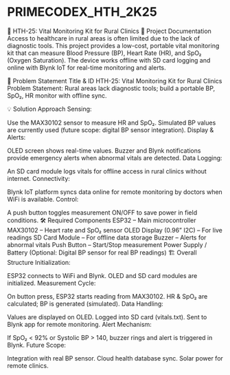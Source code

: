 # PRIMECODEX_HTH_2K25

🏥 HTH-25: Vital Monitoring Kit for Rural Clinics
📖 Project Documentation
Access to healthcare in rural areas is often limited due to the lack of diagnostic tools.
This project provides a low-cost, portable vital monitoring kit that can measure Blood Pressure (BP), Heart Rate (HR), and SpO₂ (Oxygen Saturation).
The device works offline with SD card logging and online with Blynk IoT for real-time monitoring and alerts.

📝 Problem Statement Title & ID
HTH-25: Vital Monitoring Kit for Rural Clinics
Problem Statement:
Rural areas lack diagnostic tools; build a portable BP, SpO₂, HR monitor with offline sync.

💡 Solution Approach
Sensing:

Use the MAX30102 sensor to measure HR and SpO₂.
Simulated BP values are currently used (future scope: digital BP sensor integration).
Display & Alerts:

OLED screen shows real-time values.
Buzzer and Blynk notifications provide emergency alerts when abnormal vitals are detected.
Data Logging:

An SD card module logs vitals for offline access in rural clinics without internet.
Connectivity:

Blynk IoT platform syncs data online for remote monitoring by doctors when WiFi is available.
Control:

A push button toggles measurement ON/OFF to save power in field conditions.
🛠️ Required Components
ESP32 – Main microcontroller
MAX30102 – Heart rate and SpO₂ sensor
OLED Display (0.96” I2C) – For live readings
SD Card Module – For offline data storage
Buzzer – Alerts for abnormal vitals
Push Button – Start/Stop measurement
Power Supply / Battery
(Optional: Digital BP sensor for real BP readings)
🏗️ Overall Structure
Initialization:

ESP32 connects to WiFi and Blynk.
OLED and SD card modules are initialized.
Measurement Cycle:

On button press, ESP32 starts reading from MAX30102.
HR & SpO₂ are calculated; BP is generated (simulated).
Data Handling:

Values are displayed on OLED.
Logged into SD card (vitals.txt).
Sent to Blynk app for remote monitoring.
Alert Mechanism:

If SpO₂ < 92% or Systolic BP > 140, buzzer rings and alert is triggered in Blynk.
Future Scope:

Integration with real BP sensor.
Cloud health database sync.
Solar power for remote clinics.
